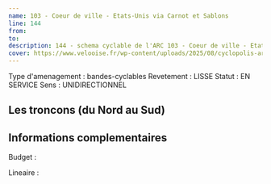 ```yaml
---
name: 103 - Coeur de ville - Etats-Unis via Carnot et Sablons 
line: 144
from: 
to:  
description: 144 - schema cyclable de l'ARC 103 - Coeur de ville - Etats-Unis via Carnot et Sablons 
cover: https://www.velooise.fr/wp-content/uploads/2025/08/cyclopolis-arc-144.jpg
---
```

Type d'amenagement : bandes-cyclables
Revetement : LISSE
Statut : EN SERVICE
Sens : UNIDIRECTIONNEL
## Les troncons (du Nord au Sud)

## Informations complementaires

Budget  : 

Lineaire :

